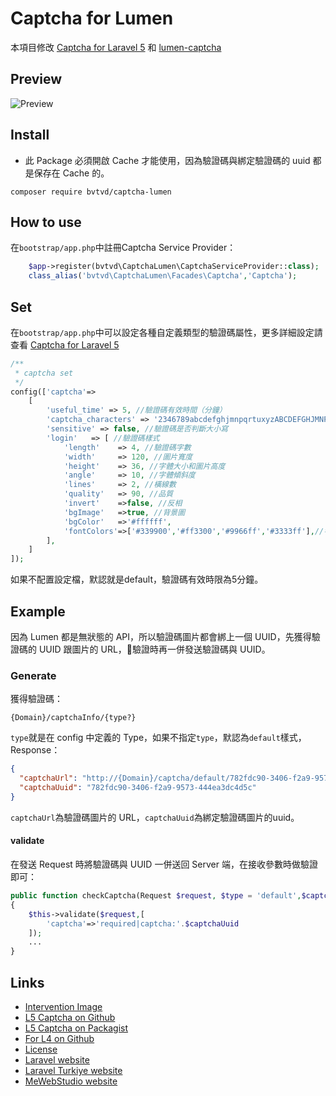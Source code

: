 # Captcha for Lumen

本項目修改 [Captcha for Laravel 5](https://github.com/mewebstudio/captcha) 和 [lumen-captcha](https://github.com/aishan/lumen-captcha)



## Preview
![Preview](http://i.imgur.com/HYtr744.png)

## Install
* 此 Package 必須開啟 Cache 才能使用，因為驗證碼與綁定驗證碼的 uuid 都是保存在 Cache 的。

```
composer require bvtvd/captcha-lumen
```


## How to use

在`bootstrap/app.php`中註冊Captcha Service Provider：

```php
    $app->register(bvtvd\CaptchaLumen\CaptchaServiceProvider::class);
    class_alias('bvtvd\CaptchaLumen\Facades\Captcha','Captcha');
```


## Set

在`bootstrap/app.php`中可以設定各種自定義類型的驗證碼屬性，更多詳細設定請查看 [Captcha for Laravel 5](https://github.com/mewebstudio/captcha)
```php
/**
 * captcha set
 */
config(['captcha'=>
    [
        'useful_time' => 5, //驗證碼有效時間（分鐘）
        'captcha_characters' => '2346789abcdefghjmnpqrtuxyzABCDEFGHJMNPQRTUXYZ',
        'sensitive' => false, //驗證碼是否判斷大小寫
        'login'   => [ //驗證碼樣式
            'length'    => 4, //驗證碼字數
            'width'     => 120, //圖片寬度
            'height'    => 36, //字體大小和圖片高度
            'angle'     => 10, //字體傾斜度
            'lines'     => 2, //橫線數
            'quality'   => 90, //品質
            'invert'    =>false, //反相
            'bgImage'   =>true, //背景圖
            'bgColor'   =>'#ffffff',
            'fontColors'=>['#339900','#ff3300','#9966ff','#3333ff'],//字體顏色
        ],
    ]
]);
```
如果不配置設定檔，默認就是default，驗證碼有效時限為5分鐘。
## Example
因為 Lumen 都是無狀態的 API，所以驗證碼圖片都會綁上一個 UUID，先獲得驗證碼的 UUID 跟圖片的 URL，驗證時再一併發送驗證碼與 UUID。
### Generate
獲得驗證碼：
```
{Domain}/captchaInfo/{type?}
```
`type`就是在 config 中定義的 Type，如果不指定`type`，默認為`default`樣式，Response：
```json
{
  "captchaUrl": "http://{Domain}/captcha/default/782fdc90-3406-f2a9-9573-444ea3dc4d5c",
  "captchaUuid": "782fdc90-3406-f2a9-9573-444ea3dc4d5c"
}
```
`captchaUrl`為驗證碼圖片的 URL，`captchaUuid`為綁定驗證碼圖片的uuid。

#### validate
在發送 Request 時將驗證碼與 UUID 一併送回 Server 端，在接收參數時做驗證即可：
```php
public function checkCaptcha(Request $request, $type = 'default',$captchaUuid)
{
    $this->validate($request,[
        'captcha'=>'required|captcha:'.$captchaUuid
    ]);
    ...
}
```


## Links
* [Intervention Image](https://github.com/Intervention/image)
* [L5 Captcha on Github](https://github.com/mewebstudio/captcha)
* [L5 Captcha on Packagist](https://packagist.org/packages/mews/captcha)
* [For L4 on Github](https://github.com/mewebstudio/captcha/tree/master-l4)
* [License](http://www.opensource.org/licenses/mit-license.php)
* [Laravel website](http://laravel.com)
* [Laravel Turkiye website](http://www.laravel.gen.tr)
* [MeWebStudio website](http://www.mewebstudio.com)
